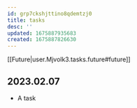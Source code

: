```yaml
---
id: grp7ckshjttino8qdemtzj0
title: tasks
desc: ''
updated: 1675887935683
created: 1675887826630
---
```

[[Future|user.Mjvolk3.tasks.future#future]]

## 2023.02.07

- A task
